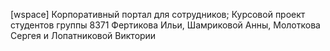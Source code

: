 [wspace]
Корпоративный портал для сотрудников;
Курсовой проект студентов группы 8371 Фертикова Ильи, Шамриковой Анны, Молоткова Сергея и Лопатниковой Виктории
